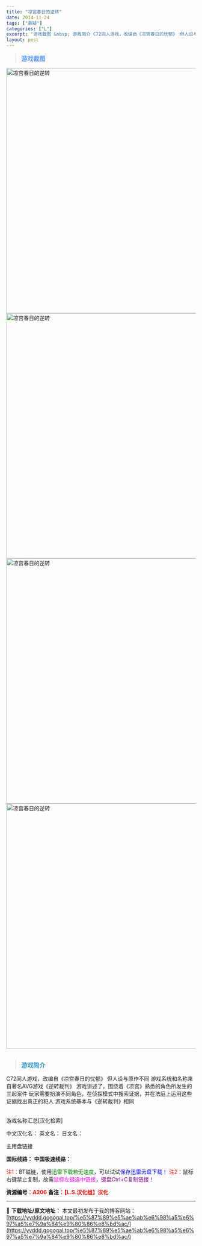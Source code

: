 ```yaml
---
title: "凉宫春日的逆转"
date: 2014-11-24
tags: ["悬疑"]
categories: ["L"]
excerpt: "游戏截图 &nbsp; 游戏简介 C72同人游戏，改编自《凉宫春日的忧郁》 但人设与原作不同 游戏系统和名称来自著名AVG游戏《逆转裁判》 游戏讲述了，围绕着《凉宫》熟悉的角色所发生的三起案件 玩家需要扮演不同角色，在侦探模式中搜索证据，并在法庭上运用这些证据找出真正的犯人 游戏系统基本与《逆转裁判&hellip;"
layout: post
---
```


<div>
<blockquote><b><span style="font-size: 12pt; color: #6699ff;">游戏截图</span></b></blockquote>
<div><img title="点击放大" src="https://yyddd.gogogal.top/wp-content/uploads/2025/04/20250430_6811e6ddc24dc.webp" alt="凉宫春日的逆转" width="650" /></div>
<div><img title="点击放大" src="https://yyddd.gogogal.top/wp-content/uploads/2025/04/20250430_6811e6e04bd1f.webp" alt="凉宫春日的逆转" width="650" /></div>
<div><img title="点击放大" src="https://yyddd.gogogal.top/wp-content/uploads/2025/04/20250430_6811e6e1e645f.webp" alt="凉宫春日的逆转" width="650" /></div>
<div><img title="点击放大" src="https://yyddd.gogogal.top/wp-content/uploads/2025/04/20250430_6811e6e370a18.webp" alt="凉宫春日的逆转" width="650" /></div>
&nbsp;
<blockquote><b><span style="font-size: 12pt; color: #3399cc;">游戏简介</span></b></blockquote>
<div>C72同人游戏，改编自《凉宫春日的忧郁》
但人设与原作不同
游戏系统和名称来自著名AVG游戏《逆转裁判》
游戏讲述了，围绕着《凉宫》熟悉的角色所发生的三起案件
玩家需要扮演不同角色，在侦探模式中搜索证据，并在法庭上运用这些证据找出真正的犯人
游戏系统基本与《逆转裁判》相同</div>
&nbsp;

游戏名称汇总[汉化检索]

中文汉化名：
英文名：
日文名：
</div>
<div class="panel panel-primary">
<div class="panel-heading">主用盘链接</div>
<div class="panel-body">

<b>国际线路：</b>
<b>中国极速线路：</b>


<span style="color: #ff0000;">注1：</span>BT磁链，使用<span style="color: #008000;">迅雷下载若无速度</span>，可以试试<span style="color: #0000ff;">保存迅雷云盘下载！</span>
<span style="color: #ff0000;">注2：</span>鼠标右键禁止复制，故需<span style="color: #ff00ff;">鼠标左键选中链接</span>，<span style="color: #800080;">键盘Ctrl+C复制链接！</span>

</div>
<div class="panel-footer"><span style="color: #ff0000;"><b><span style="color: #000000;">资源编号</span>：A206</b></span>
<span style="color: #ff0000;"><b><span style="color: #000000;">备注</span>：【L.S.汉化组】汉化</b></span></div>
</div>

---
📖 **下载地址/原文地址：** 本文最初发布于我的博客网站：[https://yyddd.gogogal.top/%e5%87%89%e5%ae%ab%e6%98%a5%e6%97%a5%e7%9a%84%e9%80%86%e8%bd%ac/](https://yyddd.gogogal.top/%e5%87%89%e5%ae%ab%e6%98%a5%e6%97%a5%e7%9a%84%e9%80%86%e8%bd%ac/)

